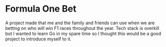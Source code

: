 # Formula One Bet

A project made that me and the family and friends can use when we are betting on who will win F1 races throughout the year. Tech stack is overkill but I wanted to learn Go in my spare time so I thought this would be a good project to introduce myself to it.
